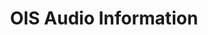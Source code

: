 ---
layout: post
categories: tools
title:  OIS Audio Information
maintenance-organization: Harvard Library
capabilities: Identifies and extracts technical metadata
formats: audio
description: The OIS Audio Information tool identifies audio formats and applies AES metadata standards to extracted technical metadata.
usage-note: OIS Audio Information creates FITS XML without further normalization. 
# more-info-url: more information at website
---